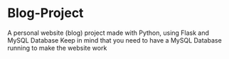 # Blog-Project
A personal website (blog) project made with Python, using Flask and MySQL Database
Keep in mind that you need to have a MySQL Database running to make the website work
